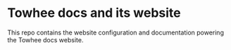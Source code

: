 # Towhee docs and its website

This repo contains the website configuration and documentation powering the Towhee docs website.